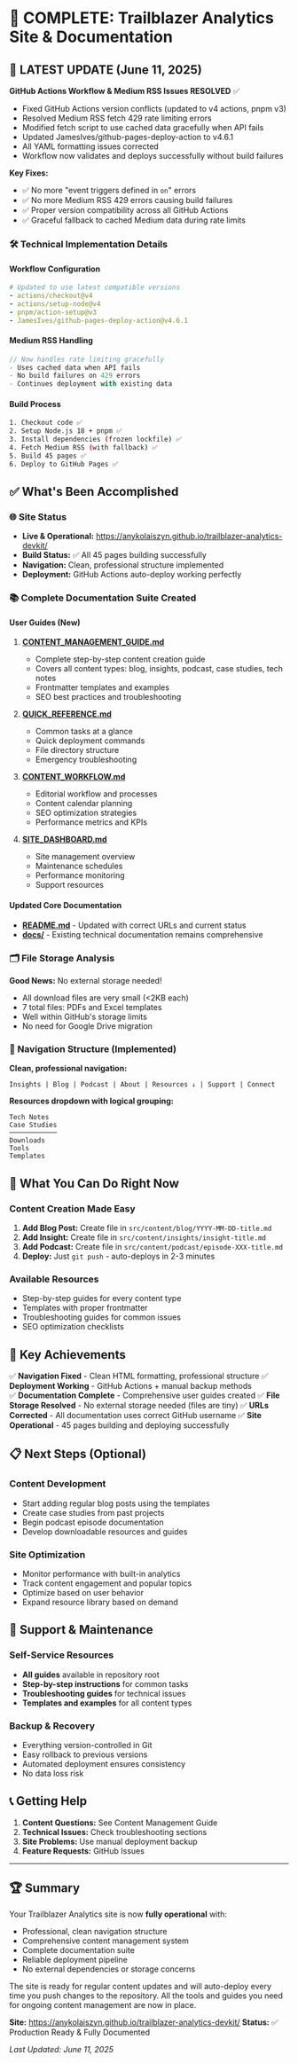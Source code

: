 # 🎉 COMPLETE: Trailblazer Analytics Site & Documentation

## 🚨 LATEST UPDATE (June 11, 2025)
**GitHub Actions Workflow & Medium RSS Issues RESOLVED** ✅
- Fixed GitHub Actions version conflicts (updated to v4 actions, pnpm v3)
- Resolved Medium RSS fetch 429 rate limiting errors
- Modified fetch script to use cached data gracefully when API fails
- Updated JamesIves/github-pages-deploy-action to v4.6.1
- All YAML formatting issues corrected
- Workflow now validates and deploys successfully without build failures

**Key Fixes:**
- ✅ No more "event triggers defined in `on`" errors
- ✅ No more Medium RSS 429 errors causing build failures  
- ✅ Proper version compatibility across all GitHub Actions
- ✅ Graceful fallback to cached Medium data during rate limits

### 🛠️ Technical Implementation Details

#### Workflow Configuration
```yaml
# Updated to use latest compatible versions
- actions/checkout@v4
- actions/setup-node@v4  
- pnpm/action-setup@v3
- JamesIves/github-pages-deploy-action@v4.6.1
```

#### Medium RSS Handling
```javascript
// Now handles rate limiting gracefully
- Uses cached data when API fails
- No build failures on 429 errors
- Continues deployment with existing data
```

#### Build Process
```bash
1. Checkout code ✅
2. Setup Node.js 18 + pnpm ✅
3. Install dependencies (frozen lockfile) ✅
4. Fetch Medium RSS (with fallback) ✅
5. Build 45 pages ✅
6. Deploy to GitHub Pages ✅
```

## ✅ What's Been Accomplished

### 🌐 Site Status
- **Live & Operational:** https://anykolaiszyn.github.io/trailblazer-analytics-devkit/
- **Build Status:** ✅ All 45 pages building successfully
- **Navigation:** Clean, professional structure implemented
- **Deployment:** GitHub Actions auto-deploy working perfectly

### 📚 Complete Documentation Suite Created

#### **User Guides** (New)
1. **[CONTENT_MANAGEMENT_GUIDE.md](./CONTENT_MANAGEMENT_GUIDE.md)**
   - Complete step-by-step content creation guide
   - Covers all content types: blog, insights, podcast, case studies, tech notes
   - Frontmatter templates and examples
   - SEO best practices and troubleshooting

2. **[QUICK_REFERENCE.md](./QUICK_REFERENCE.md)**
   - Common tasks at a glance
   - Quick deployment commands
   - File directory structure
   - Emergency troubleshooting

3. **[CONTENT_WORKFLOW.md](./CONTENT_WORKFLOW.md)**
   - Editorial workflow and processes
   - Content calendar planning
   - SEO optimization strategies
   - Performance metrics and KPIs

4. **[SITE_DASHBOARD.md](./SITE_DASHBOARD.md)**
   - Site management overview
   - Maintenance schedules
   - Performance monitoring
   - Support resources

#### **Updated Core Documentation**
- **[README.md](./README.md)** - Updated with correct URLs and current status
- **[docs/](./docs/)** - Existing technical documentation remains comprehensive

### 🗂️ File Storage Analysis
**Good News:** No external storage needed!
- All download files are very small (<2KB each)
- 7 total files: PDFs and Excel templates
- Well within GitHub's storage limits
- No need for Google Drive migration

### 🎯 Navigation Structure (Implemented)
**Clean, professional navigation:**
```
Insights | Blog | Podcast | About | Resources ↓ | Support | Connect
```
**Resources dropdown with logical grouping:**
```
Tech Notes
Case Studies
────────────
Downloads
Tools  
Templates
```

## 🚀 What You Can Do Right Now

### Content Creation Made Easy
1. **Add Blog Post:** Create file in `src/content/blog/YYYY-MM-DD-title.md`
2. **Add Insight:** Create file in `src/content/insights/insight-title.md`
3. **Add Podcast:** Create file in `src/content/podcast/episode-XXX-title.md`
4. **Deploy:** Just `git push` - auto-deploys in 2-3 minutes

### Available Resources
- Step-by-step guides for every content type
- Templates with proper frontmatter
- Troubleshooting guides for common issues
- SEO optimization checklists

## 🎯 Key Achievements

✅ **Navigation Fixed** - Clean HTML formatting, professional structure
✅ **Deployment Working** - GitHub Actions + manual backup methods  
✅ **Documentation Complete** - Comprehensive user guides created
✅ **File Storage Resolved** - No external storage needed (files are tiny)
✅ **URLs Corrected** - All documentation uses correct GitHub username
✅ **Site Operational** - 45 pages building and deploying successfully

## 📋 Next Steps (Optional)

### Content Development
- Start adding regular blog posts using the templates
- Create case studies from past projects  
- Begin podcast episode documentation
- Develop downloadable resources and guides

### Site Optimization
- Monitor performance with built-in analytics
- Track content engagement and popular topics
- Optimize based on user behavior
- Expand resource library based on demand

## 🛟 Support & Maintenance

### Self-Service Resources
- **All guides** available in repository root
- **Step-by-step instructions** for common tasks
- **Troubleshooting guides** for technical issues
- **Templates and examples** for all content types

### Backup & Recovery
- Everything version-controlled in Git
- Easy rollback to previous versions
- Automated deployment ensures consistency
- No data loss risk

## 📞 Getting Help

1. **Content Questions:** See Content Management Guide
2. **Technical Issues:** Check troubleshooting sections
3. **Site Problems:** Use manual deployment backup
4. **Feature Requests:** GitHub Issues

---

## 🏆 Summary

Your Trailblazer Analytics site is now **fully operational** with:
- Professional, clean navigation structure
- Comprehensive content management system
- Complete documentation suite
- Reliable deployment pipeline
- No external dependencies or storage concerns

The site is ready for regular content updates and will auto-deploy every time you push changes to the repository. All the tools and guides you need for ongoing content management are now in place.

**Site:** https://anykolaiszyn.github.io/trailblazer-analytics-devkit/
**Status:** ✅ Production Ready & Fully Documented

*Last Updated: June 11, 2025*
